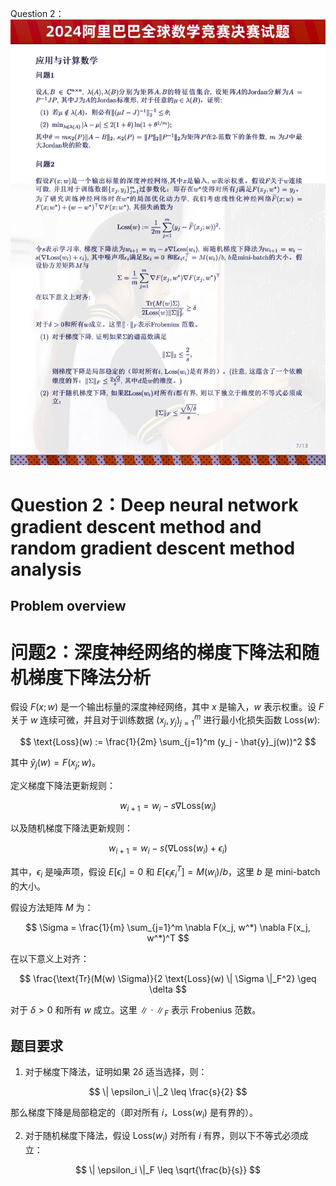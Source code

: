 
Question 2：
![](picture/Prove_gradientDescent_locallyStable.jpg)

# Question 2：Deep neural network gradient descent method and random gradient descent method analysis

## Problem overview
# 问题2：深度神经网络的梯度下降法和随机梯度下降法分析

假设 $F(x; w)$ 是一个输出标量的深度神经网络，其中 $x$ 是输入，$w$ 表示权重。设 $F$ 关于 $w$ 连续可微，并且对于训练数据 $(x_j, y_j)_{j=1}^m$ 进行最小化损失函数 $\text{Loss}(w)$:

$$
\text{Loss}(w) := \frac{1}{2m} \sum_{j=1}^m (y_j - \hat{y}_j(w))^2
$$

其中 $\hat{y}_j(w) = F(x_j; w)$。

定义梯度下降法更新规则：

$$
w_{i+1} = w_i - s \nabla \text{Loss}(w_i)
$$

以及随机梯度下降法更新规则：

$$
w_{i+1} = w_i - s (\nabla \text{Loss}(w_i) + \epsilon_i)
$$

其中，$\epsilon_i$ 是噪声项，假设 $E[\epsilon_i] = 0$ 和 $E[\epsilon_i \epsilon_i^T] = M(w_i) / b$，这里 $b$ 是 mini-batch 的大小。

假设方法矩阵 $M$ 为：

$$
\Sigma = \frac{1}{m} \sum_{j=1}^m \nabla F(x_j, w^*) \nabla F(x_j, w^*)^T
$$

在以下意义上对齐：

$$
\frac{\text{Tr}(M(w) \Sigma)}{2 \text{Loss}(w) \| \Sigma \|_F^2} \geq \delta
$$

对于 $\delta > 0$ 和所有 $w$ 成立。这里 $\| \cdot \|_F$ 表示 Frobenius 范数。

## 题目要求

1. 对于梯度下降法，证明如果 $2\delta$ 适当选择，则：

$$
\| \epsilon_i \|_2 \leq \frac{s}{2}
$$

那么梯度下降是局部稳定的（即对所有 $i$，$\text{Loss}(w_i)$ 是有界的）。

2. 对于随机梯度下降法，假设 $\text{Loss}(w_i)$ 对所有 $i$ 有界，则以下不等式必须成立：

$$
\| \epsilon_i \|_F \leq \sqrt{\frac{b}{s}}
$$
